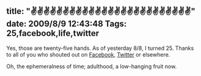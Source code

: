 title: "✌✌✌✌✌✌✌✌✌✌✌✌✌✌✌✌✌✌✌✌✌✌✌✌✌"
date: 2009/8/9 12:43:48
Tags: 25,facebook,life,twitter
---
Yes, those are twenty-five hands. As of yesterday 8/8, I turned 25. Thanks to all of you who shouted out on <a href="http://facebook.com/damog">Facebook</a>, <a href="http://twitter.com/habanerd">Twitter</a> or elsewhere.

Oh, the ephemeralness of time; adulthood, a low-hanging fruit now.